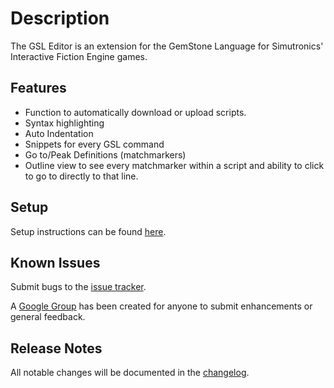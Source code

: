 # Description

The GSL Editor is an extension for the GemStone Language for Simutronics' Interactive Fiction Engine games.

## Features

* Function to automatically download or upload scripts.
* Syntax highlighting
* Auto Indentation
* Snippets for every GSL command
* Go to/Peak Definitions (matchmarkers)
* Outline view to see every matchmarker within a script and ability to click to go to directly to that line.

## Setup

Setup instructions can be found [here](https://github.com/pltrant/GSL-Editor/blob/master/setup.md).

## Known Issues

Submit bugs to the [issue tracker](https://github.com/pltrant/GSL-Editor/issues).

A [Google Group](https://groups.google.com/forum/#!forum/gsl-editor/join) has been created for anyone to submit enhancements or general feedback.

## Release Notes

All notable changes will be documented in the [changelog](https://github.com/pltrant/GSL-Editor/blob/master/CHANGELOG.md).